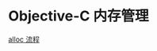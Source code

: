 # Objective-C 内存管理

[alloc 流程](https://blog.zhchpassion.xyz/001_oc_memory_management/001_alloc_under_hood/alloc_under_hood.html)
